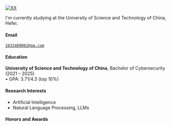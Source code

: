 [![XX](https://img.shields.io/badge/XX-github-blue?logo=github)](https://github.com/XX)

I'm currently studying at the University of Science and Technology of China, Hefei.

#### Email  
<code>2832489062@qq.com</code>  

#### Education  
**University of Science and Technology of China**, Bachelor of Cybersecurity (2021 – 2025)  
• GPA: 3.71/4.3 (top 10%)  

#### Research Interests  
- Artificial Intelligence
- Natural Language Processing, LLMs


#### Honors and Awards  

